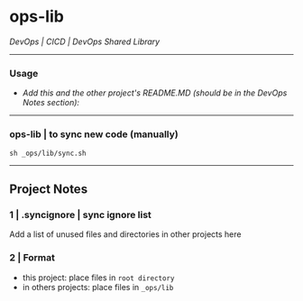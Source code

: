 # ops-lib
*DevOps | CICD | DevOps Shared Library*

---
### Usage
- *Add this and the other project's README.MD (should be in the DevOps Notes section):*

---
### ops-lib | to sync new code (manually)
```shell
sh _ops/lib/sync.sh
```

---
## Project Notes

### 1 | .syncignore | sync ignore list
Add a list of unused files and directories in other projects here

### 2 | Format
- this project: place files in ``root directory``
- in others projects: place files in ``_ops/lib``
